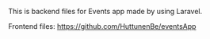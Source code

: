 This is backend files for Events app made by using Laravel.

Frontend files: https://github.com/HuttunenBe/eventsApp
 
 
